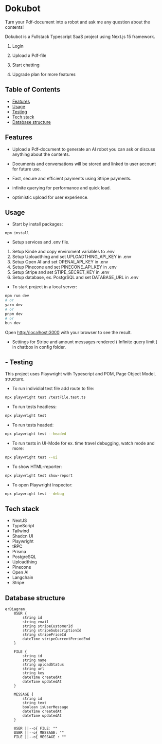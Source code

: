 # Dokubot

Turn your Pdf-document into a robot and ask me any question about the contents!

Dokubot is a Fullstack Typescript SaaS project using Next.js 15 framework.

1. Login

2. Upload a Pdf-file

3. Start chatting

4. Upgrade plan for more features

## Table of Contents

- [Features](#features)
- [Usage](#usage)
- [Testing](#testing)
- [Tech stack](#techstack)
- [Database structure](#databaseStructure)

## Features

- Upload a Pdf-document to generate an AI robot you can ask or discuss anything about the contents.

- Documents and conversations will be stored and linked to user account for future use.

- Fast, secure and efficient payments using Stripe payments.

- infinite querying for performance and quick load.

- optimistic upload for user experience.

## Usage

- Start by install packages:

```
npm install
```

- Setup services and .env file.

1. Setup Kinde and copy enviroment variables to .env
2. Setup Uploadthing and set UPLOADTHING_API_KEY in .env
3. Setup Open AI and set OPENAI_API_KEY in .env
4. Setup Pinecone and set PINECONE_API_KEY in .env
5. Setup Stripe and set STIPE_SECRET_KEY in .env
6. Setup database, ex. PostgrSQL and set DATABASE_URL in .env

- To start project in a local server:

```bash
npm run dev
# or
yarn dev
# or
pnpm dev
# or
bun dev
```

Open [http://localhost:3000](http://localhost:3000) with your browser to see the result.

- Settings for Stripe and amount messages rendered ( Infinite query limit ) in chatbox in config folder.

## - Testing

This project uses Playwright with Typescript and POM, Page Object Model, structure.

- To run individial test file add route to file:

```bash
npx playwright test /testFile.test.ts
```

- To run tests headless:

```bash
npx playwright test
```

- To run tests headed:

```bash
npx playwright test --headed
```

- To run tests in UI-Mode for ex. time travel debugging, watch mode and more:

```bash
npx playwright test --ui
```

- To show HTML-reporter:

```bash
npx playwright test show-report
```

- To open Playwright Inspector:

```bash
npx playwright test --debug
```

## Tech stack

- NextJS
- TypeScript
- Tailwind
- Shadcn UI
- Playwright
- tRPC
- Prisma
- PostgreSQL
- Uploadthing
- Pinecone
- Open AI
- Langchain
- Stripe

## Database structure

```mermaid
erDiagram
    USER {
        string id
        string email
        string stripeCustomerId
        string stripeSubscriptionId
        string stripePriceId
        dateTime stripeCurrentPeriodEnd
    }

    FILE {
        string id
        string name
        string uploadStatus
        string url
        string key
        dateTime createdAt
        dateTime updatedAt
    }

    MESSAGE {
        string id
        string text
        boolean isUserMessage
        dateTime createdAt
        dateTime updatedAt
    }

    USER ||--o{ FILE: ""
    USER ||--o{ MESSAGE: ""
    FILE ||--o{ MESSAGE : ""

```
